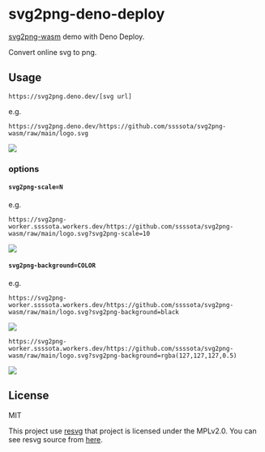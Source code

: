 # svg2png-deno-deploy

[svg2png-wasm](https://github.com/ssssota/svg2png-wasm) demo with Deno Deploy.

Convert online svg to png.

## Usage

`https://svg2png.deno.dev/[svg url]`

e.g.

`https://svg2png.deno.dev/https://github.com/ssssota/svg2png-wasm/raw/main/logo.svg`

![](https://svg2png.deno.dev/https://github.com/ssssota/svg2png-wasm/raw/main/logo.svg)

### options

#### `svg2png-scale=N`

e.g.

`https://svg2png-worker.ssssota.workers.dev/https://github.com/ssssota/svg2png-wasm/raw/main/logo.svg?svg2png-scale=10`

![](https://svg2png-worker.ssssota.workers.dev/https://github.com/ssssota/svg2png-wasm/raw/main/logo.svg?svg2png-scale=10)

#### `svg2png-background=COLOR`

e.g.

`https://svg2png-worker.ssssota.workers.dev/https://github.com/ssssota/svg2png-wasm/raw/main/logo.svg?svg2png-background=black`

![](https://svg2png-worker.ssssota.workers.dev/https://github.com/ssssota/svg2png-wasm/raw/main/logo.svg?svg2png-background=black)

`https://svg2png-worker.ssssota.workers.dev/https://github.com/ssssota/svg2png-wasm/raw/main/logo.svg?svg2png-background=rgba(127,127,127,0.5)`

![](<https://svg2png-worker.ssssota.workers.dev/https://github.com/ssssota/svg2png-wasm/raw/main/logo.svg?svg2png-background=rgba(127,127,127,0.5)>)

## License

MIT

This project use [resvg](https://github.com/RazrFalcon/resvg) that project is
licensed under the MPLv2.0. You can see resvg source from
[here](https://github.com/RazrFalcon/resvg).

